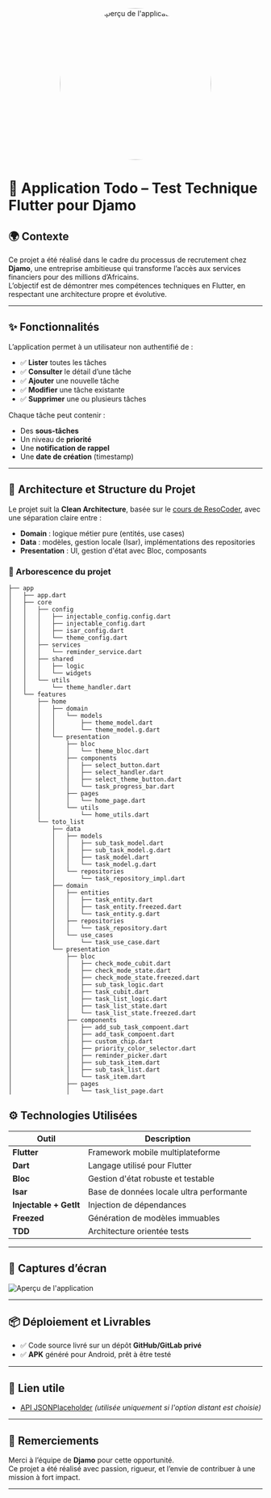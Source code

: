 <p align="center">
<img src="https://iili.io/3arDrzl.png" alt="Aperçu de l'application" width="300" style="border-radius: 200px;" />
</p>

# 📱 Application Todo – Test Technique Flutter pour Djamo

## 🌍 Contexte

Ce projet a été réalisé dans le cadre du processus de recrutement chez **Djamo**, une entreprise ambitieuse qui transforme l’accès aux services financiers pour des millions d’Africains.  
L’objectif est de démontrer mes compétences techniques en Flutter, en respectant une architecture propre et évolutive.

---

## ✨ Fonctionnalités

L’application permet à un utilisateur non authentifié de :

- ✅ **Lister** toutes les tâches
- ✅ **Consulter** le détail d’une tâche
- ✅ **Ajouter** une nouvelle tâche
- ✅ **Modifier** une tâche existante
- ✅ **Supprimer** une ou plusieurs tâches

Chaque tâche peut contenir :

- Des **sous-tâches**
- Un niveau de **priorité**
- Une **notification de rappel**
- Une **date de création** (timestamp)

---

## 🧱 Architecture et Structure du Projet

Le projet suit la **Clean Architecture**, basée sur le [cours de ResoCoder](https://github.com/ResoCoder/flutter-tdd-clean-architecture-course), avec une séparation claire entre :

- **Domain** : logique métier pure (entités, use cases)
- **Data** : modèles, gestion locale (Isar), implémentations des repositories
- **Presentation** : UI, gestion d'état avec Bloc, composants

### 📁 Arborescence du projet

```plaintext
├── app
│   ├── app.dart
│   ├── core
│   │   ├── config
│   │   │   ├── injectable_config.config.dart
│   │   │   ├── injectable_config.dart
│   │   │   ├── isar_config.dart
│   │   │   └── theme_config.dart
│   │   ├── services
│   │   │   └── reminder_service.dart
│   │   ├── shared
│   │   │   ├── logic
│   │   │   └── widgets
│   │   └── utils
│   │       └── theme_handler.dart
│   └── features
│       ├── home
│       │   ├── domain
│       │   │   └── models
│       │   │       ├── theme_model.dart
│       │   │       └── theme_model.g.dart
│       │   └── presentation
│       │       ├── bloc
│       │       │   └── theme_bloc.dart
│       │       ├── components
│       │       │   ├── select_button.dart
│       │       │   ├── select_handler.dart
│       │       │   ├── select_theme_button.dart
│       │       │   └── task_progress_bar.dart
│       │       ├── pages
│       │       │   └── home_page.dart
│       │       └── utils
│       │           └── home_utils.dart
│       └── toto_list
│           ├── data
│           │   ├── models
│           │   │   ├── sub_task_model.dart
│           │   │   ├── sub_task_model.g.dart
│           │   │   ├── task_model.dart
│           │   │   └── task_model.g.dart
│           │   └── repositories
│           │       └── task_repository_impl.dart
│           ├── domain
│           │   ├── entities
│           │   │   ├── task_entity.dart
│           │   │   ├── task_entity.freezed.dart
│           │   │   └── task_entity.g.dart
│           │   ├── repositories
│           │   │   └── task_repository.dart
│           │   └── use_cases
│           │       └── task_use_case.dart
│           └── presentation
│               ├── bloc
│               │   ├── check_mode_cubit.dart
│               │   ├── check_mode_state.dart
│               │   ├── check_mode_state.freezed.dart
│               │   ├── sub_task_logic.dart
│               │   ├── task_cubit.dart
│               │   ├── task_list_logic.dart
│               │   ├── task_list_state.dart
│               │   └── task_list_state.freezed.dart
│               ├── components
│               │   ├── add_sub_task_compoent.dart
│               │   ├── add_task_compoent.dart
│               │   ├── custom_chip.dart
│               │   ├── priority_color_selector.dart
│               │   ├── reminder_picker.dart
│               │   ├── sub_task_item.dart
│               │   ├── sub_task_list.dart
│               │   └── task_item.dart
│               ├── pages
│               │   └── task_list_page.dart
```

## ⚙️ Technologies Utilisées

| Outil                  | Description                              |
| ---------------------- | ---------------------------------------- |
| **Flutter**            | Framework mobile multiplateforme         |
| **Dart**               | Langage utilisé pour Flutter             |
| **Bloc**               | Gestion d'état robuste et testable       |
| **Isar**               | Base de données locale ultra performante |
| **Injectable + GetIt** | Injection de dépendances                 |
| **Freezed**            | Génération de modèles immuables          |
| **TDD**                | Architecture orientée tests              |

---

## 📱 Captures d’écran

![Aperçu de l'application](https://iili.io/3arLdQt.gif)

---

## 📦 Déploiement et Livrables

- ✅ Code source livré sur un dépôt **GitHub/GitLab privé**
- ✅ **APK** généré pour Android, prêt à être testé

---

## 🔗 Lien utile

- [API JSONPlaceholder](https://jsonplaceholder.typicode.com/) _(utilisée uniquement si l'option distant est choisie)_

---

## 🙏 Remerciements

Merci à l’équipe de **Djamo** pour cette opportunité.  
Ce projet a été réalisé avec passion, rigueur, et l’envie de contribuer à une mission à fort impact.

---
